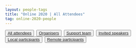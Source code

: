 ```yaml
---
layout: people-tags
title: "Online 2020 | All Attendees"
tag: online-2020-people
---
```

<button class="grey"><a class="linkbutton" href="/tag/online-2020-people">
  All attendees
</a></button>&nbsp;
<button class="grey"><a class="linkbutton" href="/tag/online-2020-organiser">
  Organisers
</a></button>&nbsp;
<button class="grey"><a class="linkbutton" href="/tag/online-2020-support">
  Support team
</a></button>&nbsp;
<button class="grey"><a class="linkbutton" href="/tag/online-2020-speaker">
  Invited speakers
</a></button>&nbsp;
<button class="grey"><a class="linkbutton" href="/tag/online-2020-local">
  Local participants
</a></button>&nbsp;
<button class="grey"><a class="linkbutton" href="/tag/online-2020-remote">
  Remote participants
</a></button>